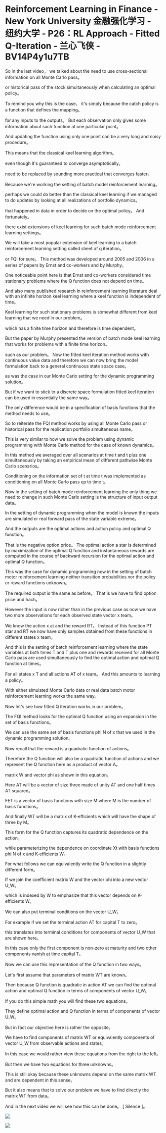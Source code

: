 # Reinforcement Learning in Finance - New York University 金融强化学习 - 纽约大学 - P26：RL Approach - Fitted Q-Iteration - 兰心飞侠 - BV14P4y1u7TB

 So in the last video， we talked about the need to use cross-sectional information on all Monte Carlo pass。

 or historical pass of the stock simultaneously when calculating an optimal policy。

 To remind you why this is the case， it's simply because the catch policy is a function that defines the mapping。

 for any inputs to the outputs。 But each observation only gives some information about such function at one particular point。

 And updating the function using only one point can be a very long and noisy procedure。

 This means that the classical keel learning algorithm。

 even though it's guaranteed to converge asymptotically。

 need to be replaced by sounding more practical that converges faster。

 Because we're working the setting of batch model reinforcement learning。

 perhaps we could do better than the classical keel learning if we managed to do updates by looking at all realizations of portfolio dynamics。

 that happened in data in order to decide on the optimal policy。 And fortunately。

 there exist extensions of keel learning for such batch mode reinforcement learning settings。

 We will take a most popular extension of keel learning to a batch reinforcement learning setting called sheet of q iteration。

 or FQI for sure。 This method was developed around 2005 and 2006 in a series of papers by Ernst and co-workers and by Murphy。

 One noticeable point here is that Ernst and co-workers considered time stationary problems where the Q function does not depend on time。

 And also many published research in reinforcement learning literature deal with an infinite horizon keel learning where a keel function is independent of time。

 Keel learning for such stationary problems is somewhat different from keel learning that we need in our problem。

 which has a finite time horizon and therefore is time dependent。

 But the paper by Murphy presented the version of batch mode keel learning that works for problems with a finite time horizon。

 such as our problem。 Now the fitted keel iteration method works with continuous value data and therefore we can now bring the model formulation back to a general continuous state space case。

 as was the case in our Monte Carlo setting for the dynamic programming solution。

 But if we want to stick to a discrete space formulation fitted keel iteration can be used in essentially the same way。

 The only difference would be in a specification of basis functions that the method needs to use。

 So to reiterate the FQI method works by using all Monte Carlo pass or historical pass for the replication portfolio simultaneous name。

 This is very similar to how we solve the problem using dynamic programming with Monte Carlo method for the case of known dynamics。

 In this method we averaged over all scenarios at time t and t plus one simultaneously by taking an empirical mean of different pathwise Monte Carlo scenarios。

 Conditioning on the information set of t at time t was implemented as conditioning on all Monte Carlo pass up to time t。

 Now in the setting of batch mode reinforcement learning the only thing we need to change in such Monte Carlo setting is the structure of input output data。

 In the setting of dynamic programming when the model is known the inputs are simulated or real forward pass of the state variable extreme。

 And the outputs are the optimal actions and action policy and optimal Q function。

 That is the negative option price。 The optimal action a star is determined by maximization of the optimal Q function and instantaneous rewards are computed in the course of backward recursion for the optimal action and optimal Q function。

 This was the case for dynamic programming now in the setting of batch motor reinforcement learning neither transition probabilities nor the policy or reward functions unknown。

 The required output is the same as before。 That is we have to find option price and hach。

 However the input is now richer than in the previous case as now we have two more observations for each observed state vector x team。

 We know the action x at and the reward RT。 Instead of this function PT star and RT we now have only samples obtained from these functions in different states x team。

 And this is the setting of batch reinforcement learning where the state variables at both times T and T plus one and rewards received for all Monte Carlo pass are used simultaneously to find the optimal action and optimal Q function at times。

 For all states x T and all actions AT of x team。 And this amounts to learning a policy。

 With either simulated Monte Carlo data or real data batch motor reinforcement learning works the same way。

 Now let's see how fitted Q iteration works in our problem。

 The FQI method looks for the optimal Q function using an expansion in the set of basis functions。

 We can use the same set of basis functions phi N of x that we used in the dynamic programming solution。

 Now recall that the reward is a quadratic function of actions。

 Therefore the Q function will also be a quadratic function of actions and we represent the Q function here as a product of vector A。

 matrix W and vector phi as shown in this equation。

 Here AT will be a vector of size three made of unity AT and one half times AT squared。

 FET is a vector of basis functions with size M where M is the number of basis functions。

 And finally WT will be a matrix of K-efficients which will have the shape of three by M。

 This form for the Q function captures its quadratic dependence on the action。

 while parameterizing the dependence on coordinate Xt with basis functions phi N of x and K-efficients W。

 For what follows we can equivalently write the Q function in a slightly different form。

 If we join the coefficient matrix W and the vector phi into a new vector U_W。

 which is indexed by W to emphasize that this vector depends on K-efficients W。

 We can also put terminal conditions on the vector U_W。

 For example if we set the terminal action AT for capital T to zero。

 this translates into terminal conditions for components of vector U_W that are shown here。

 In this case only the first component is non-zero at maturity and two other components vanish at time capital T。

 Now we can use this representation of the Q function in two ways。

 Let's first assume that parameters of matrix WT are known。

 Then because Q function is quadratic in action AT we can find the optimal action and optimal Q function in terms of components of vector U_W。

 If you do this simple math you will find these two equations。

 They define optimal action and Q function in terms of components of vector U_W。

 But in fact our objective here is rather the opposite。

 We have to find components of matrix WT or equivalently components of vector U_W from observable actions and states。

 In this case we would rather view these equations from the right to the left。

 But then we have two equations for three unknowns。

 This is still okay because these unknowns depend on the same matrix WT and are dependent in this sense。

 But it also means that to solve our problem we have to find directly the matrix WT from data。

 And in the next video we will see how this can be done。 [ Silence ]。



![](img/9b0a84a0631923d3be6d37c28ab6e5bd_1.png)

![](img/9b0a84a0631923d3be6d37c28ab6e5bd_2.png)